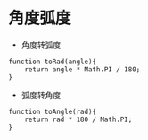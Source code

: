# 角度弧度

* 角度转弧度

```
function toRad(angle){
    return angle * Math.PI / 180;
}
```

* 弧度转角度

```
function toAngle(rad){
    return rad * 180 / Math.PI;
}
```
